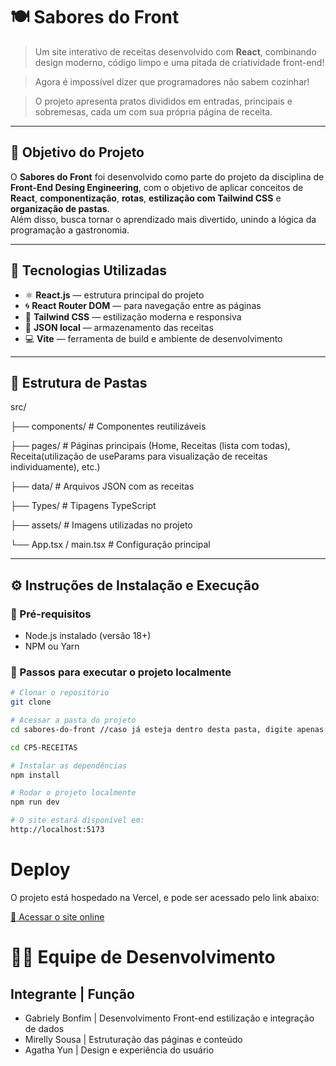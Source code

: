 # 🍽️ Sabores do Front

> Um site interativo de receitas desenvolvido com **React**, combinando design moderno, código limpo e uma pitada de criatividade front-end! 

> Agora é impossível dizer que programadores não sabem cozinhar! 

> O projeto apresenta pratos divididos em entradas, principais e sobremesas, cada um com sua própria página de receita.

---

## 🎯 Objetivo do Projeto

O **Sabores do Front** foi desenvolvido como parte do projeto da disciplina de **Front-End Desing Engineering**, com o objetivo de aplicar conceitos de **React**, **componentização**, **rotas**, **estilização com Tailwind CSS** e **organização de pastas**.  
Além disso, busca tornar o aprendizado mais divertido, unindo a lógica da programação a gastronomia.

---

## 🧩 Tecnologias Utilizadas

- ⚛️ **React.js** — estrutura principal do projeto  
- 🌀 **React Router DOM** — para navegação entre as páginas  
- 🎨 **Tailwind CSS** — estilização moderna e responsiva  
- 📁 **JSON local** — armazenamento das receitas  
- 💻 **Vite** — ferramenta de build e ambiente de desenvolvimento  

---

## 🧠 Estrutura de Pastas

src/

├── components/ # Componentes reutilizáveis

├── pages/ # Páginas principais (Home, Receitas (lista com todas), 
Receita(utilização de useParams para visualização de receitas individuamente), etc.)

├── data/ # Arquivos JSON com as receitas

├── Types/ # Tipagens TypeScript

├── assets/ # Imagens utilizadas no projeto

└── App.tsx / main.tsx # Configuração principal


---

## ⚙️ Instruções de Instalação e Execução

### 🔹 Pré-requisitos
- Node.js instalado (versão 18+)
- NPM ou Yarn

### 🔹 Passos para executar o projeto localmente

```bash
# Clonar o repositório
git clone 

# Acessar a pasta do projeto
cd sabores-do-front //caso já esteja dentro desta pasta, digite apenas:

cd CP5-RECEITAS

# Instalar as dependências
npm install

# Rodar o projeto localmente
npm run dev

# O site estará disponível em:
http://localhost:5173

```

# Deploy

O projeto está hospedado na Vercel, e pode ser acessado pelo link abaixo:

[🔗 Acessar o site online](https://sabores-do-front-qs3e.vercel.app/)


# 👩‍💻 Equipe de Desenvolvimento
## Integrante	      |  Função
- Gabriely Bonfim	  |  Desenvolvimento Front-end estilização e integração de dados
- Mirelly Sousa	    |  Estruturação das páginas e conteúdo
- Agatha Yun        |  Design e experiência do usuário